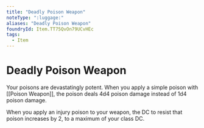 ```yaml
---
title: "Deadly Poison Weapon"
noteType: ":luggage:"
aliases: "Deadly Poison Weapon"
foundryId: Item.TT75QvOn79UCvHEc
tags:
  - Item
---
```


# Deadly Poison Weapon

Your poisons are devastatingly potent. When you apply a simple poison with [[Poison Weapon]], the poison deals 4d4 poison damage instead of 1d4 poison damage.

When you apply an injury poison to your weapon, the DC to resist that poison increases by 2, to a maximum of your class DC.
